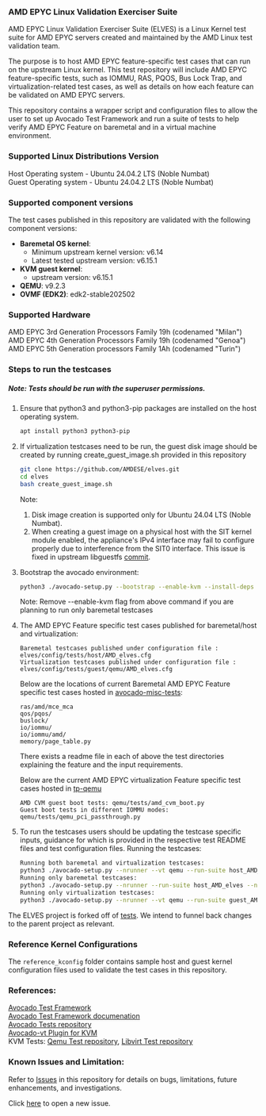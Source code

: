 ### AMD EPYC Linux Validation Exerciser Suite
AMD EPYC Linux Validation Exerciser Suite (ELVES) is a Linux Kernel test suite for AMD EPYC servers
created and maintained by the AMD Linux test validation team.

The purpose is to host AMD EPYC feature-specific test cases that can run on the upstream Linux kernel. This
test repository will include AMD EPYC feature-specific tests, such as IOMMU, RAS, PQOS, Bus Lock Trap, and
virtualization-related test cases, as well as details on how each feature can be validated on AMD EPYC servers.

This repository contains a wrapper script and configuration files to allow the user to set up
Avocado Test Framework and run a suite of tests to help verify AMD EPYC Feature on baremetal and 
in a virtual machine environment.

### Supported Linux Distributions Version
Host Operating system - Ubuntu 24.04.2 LTS (Noble Numbat)<br>
Guest Operating system - Ubuntu 24.04.2 LTS (Noble Numbat)

### Supported component versions
The test cases published in this repository are validated with the following component versions:
- **Baremetal OS kernel**:
    * Minimum upstream kernel version: v6.14
    * Latest tested upstream version: v6.15.1
- **KVM guest kernel**:
    * upstream version: v6.15.1
- **QEMU**: v9.2.3
- **OVMF (EDK2)**: edk2-stable202502

### Supported Hardware
AMD EPYC 3rd Generation Processors Family 19h (codenamed "Milan")<br>
AMD EPYC 4th Generation Processors Family 19h (codenamed "Genoa")<br>
AMD EPYC 5th Generation processors Family 1Ah (codenamed "Turin")

### Steps to run the testcases
##### Note: Tests should be run with the superuser permissions.

1. Ensure that python3 and python3-pip packages are installed on the host operating system.
    ```bash
    apt install python3 python3-pip
    ```

2. If virtualization testcases need to be run, the guest disk image should be created by running create_guest_image.sh provided in this repository
    ```bash
    git clone https://github.com/AMDESE/elves.git
    cd elves
    bash create_guest_image.sh
    ```
    Note:
    1. Disk image creation is supported only for Ubuntu 24.04 LTS (Noble Numbat).
    2. When creating a guest image on a physical host with the SIT kernel module enabled, the appliance's IPv4 interface may fail to configure properly due to interference from the SIT0 interface. This issue is fixed in upstream libguestfs [commit](https://github.com/libguestfs/libguestfs/commit/dc218b25f0bc2704918748e4e8120ec436783e58).

3. Bootstrap the avocado environment:
    ```bash
    python3 ./avocado-setup.py --bootstrap --enable-kvm --install-deps --no-download
    ```
    Note: Remove --enable-kvm flag from above command if you are planning to run only baremetal testcases<br>

4. The AMD EPYC Feature specific test cases published for baremetal/host and virtualization:
    ```
    Baremetal testcases published under configuration file : elves/config/tests/host/AMD_elves.cfg
    Virtualization testcases published under configuration file : elves/config/tests/guest/qemu/AMD_elves.cfg
    ```

    Below are the locations of current Baremetal AMD EPYC Feature specific test cases hosted in [avocado-misc-tests](https://github.com/AMDESE/avocado-misc-tests/tree/AMD_elves):
    ```
    ras/amd/mce_mca
    qos/pqos/
    buslock/
    io/iommu/
    io/iommu/amd/
    memory/page_table.py
    ```
    There exists a readme file in each of above the test directories explaining the feature and the input requirements.

    Below are the current AMD EPYC virtualization Feature specific test cases hosted in [tp-qemu](https://github.com/AMDESE/tp-qemu)
    ```
    AMD CVM guest boot tests: qemu/tests/amd_cvm_boot.py
    Guest boot tests in different IOMMU modes: qemu/tests/qemu_pci_passthrough.py
    ```

5. To run the testcases users should be updating the testcase specific inputs, guidance for which is provided in the respective test README files and test configuration files.
    Running the testcases:
    ```bash
    Running both baremetal and virtualization testcases:
    python3 ./avocado-setup.py --nrunner --vt qemu --run-suite host_AMD_elves,guest_AMD_elves --guest-os 24.04-server.x86_64 --no-download
    Running only baremetal testcases:
    python3 ./avocado-setup.py --nrunner --run-suite host_AMD_elves --no-download
    Running only virtualization testcases:
    python3 ./avocado-setup.py --nrunner --vt qemu --run-suite guest_AMD_elves --guest-os 24.04-server.x86_64 --no-download
    ```
The ELVES project is forked off of [tests](https://github.com/lop-devops/tests). We intend to funnel back changes to the parent project as relevant.

### Reference Kernel Configurations
The `reference_kconfig` folder contains sample host and guest kernel configuration files used to validate the test cases in this repository. 

### References:
[Avocado Test Framework](https://github.com/avocado-framework/avocado)<br>
[Avocado Test Framework documenation](https://avocado-framework.readthedocs.io/en/103.0/)<br>
[Avocado Tests repository](https://github.com/lop-devops/test)<br>
[Avocado-vt Plugin for KVM](https://github.com/avocado-framework/avocado-vt)<br>
KVM Tests: [Qemu Test repository](https://github.com/autotest/tp-qemu), [Libvirt Test repository](https://github.com/autotest/tp-libvirt)

### Known Issues and Limitation:
Refer to [Issues](https://github.com/AMDESE/elves/issues) in this repository for details on bugs, limitations, future enhancements, and investigations.

Click [here](https://github.com/AMDESE/elves/issues/new/choose) to open a new issue.
